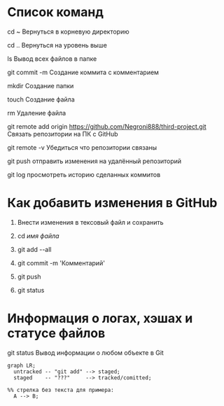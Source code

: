 # Список команд

cd ~ Вернуться в корневую директорию


cd .. Вернуться на уровень выше


ls Вывод всех файлов в папке


git commit -m Создание коммита с комментарием

mkdir Создание папки

touch Создание файла


rm Удаление файла


git remote add origin https://github.com/Negroni888/third-project.git Связать репозитории на ПК с GitHub


git remote -v Убедиться что репозитории связаны


git push отправить изменения на удалённый репозиторий

git log просмотреть историю сделанных коммитов


# Как добавить изменения в GitHub
1. Внести изменения в тексовый файл и сохранить

2. cd *имя файла*

3. git add --all

4. git commit -m 'Комментарий'

5. git push

6. git status

# Информация о логах, хэшах и статусе файлов

git status Вывод информации о любом объекте в Git

```mermaid
graph LR;
  untracked -- "git add" --> staged;
  staged    -- "???"     --> tracked/comitted;

%% стрелка без текста для примера: 
  A --> B;
```